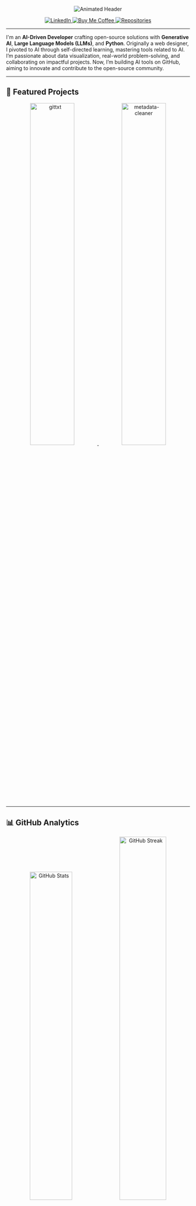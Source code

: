<p align="center">
  <img src="https://readme-typing-svg.demolab.com?font=Fira+Code&size=30&duration=2800&pause=1000&color=4ECDC4&center=true&vCenter=true&width=800&lines=Hey+there!+I'm+Sandeep+Paidipati+%F0%9F%91%8B;AI+Developer+%7C+Open-Source+Builder+%7C+LLM+Enthusiast" alt="Animated Header" />
</p>

<p align="center">
  <a href="https://www.linkedin.com/in/sandeep-paidipati">
    <img src="https://img.shields.io/badge/LinkedIn-0A66C2?style=for-the-badge&logo=linkedin&logoColor=white" alt="LinkedIn">
  </a>
  <a href="https://buymeacoffee.com/sandeep.paidipati">
    <img src="https://img.shields.io/badge/Buy_Me_A_Coffee-FFDD00?style=for-the-badge&logo=buymeacoffee&logoColor=black" alt="Buy Me Coffee">
  </a>
  <a href="https://github.com/sandy-sp?tab=repositories">
    <img src="https://img.shields.io/badge/dynamic/json?url=https%3A%2F%2Fapi.github.com%2Fusers%2Fsandy-sp&query=%24.public_repos&label=Repositories&color=brightgreen&logo=github&style=for-the-badge" alt="Repositories">
  </a>
</p>

---

I'm an **AI-Driven Developer** crafting open-source solutions with **Generative AI**, **Large Language Models (LLMs)**, and **Python**. Originally a web designer, I pivoted to AI through self-directed learning, mastering tools related to AI. I’m passionate about data visualization, real-world problem-solving, and collaborating on impactful projects. Now, I’m building AI tools on GitHub, aiming to innovate and contribute to the open-source community.

---

## 🚀 Featured Projects

<!-- Auto-updating Project Grid -->
<div align="center">
  <a href="https://github.com/sandy-sp/gittxt">
    <img src="https://github-readme-stats.vercel.app/api/pin/?username=sandy-sp&repo=gittxt&theme=dark&show_owner=true" alt="gittxt" width="49%">
  </a>
  <a href="https://github.com/sandy-sp/metadata-cleaner">
    <img src="https://github-readme-stats.vercel.app/api/pin/?username=sandy-sp&repo=metadata-cleaner&theme=dark&show_owner=true" alt="metadata-cleaner" width="49%">
  </a>
</div>

---

## 📊 GitHub Analytics

<div align="center">
  <img src="https://github-readme-stats.vercel.app/api?username=sandy-sp&show_icons=true&theme=dark" alt="GitHub Stats" width="48%">
  <img src="https://github-readme-streak-stats.herokuapp.com/?user=sandy-sp&theme=dark" alt="GitHub Streak" width="50.5%">
</div>

<!-- Contribution Snake -->
![Contribution Grid](https://raw.githubusercontent.com/sandy-sp/sandy-sp/output/github-contribution-grid-snake.svg)

---

## ✨ Visitor Counter

<p align="center"> <img src="https://profile-counter.glitch.me/sandy-sp/count.svg" alt="Visitor Count"> <br> <em>"If you're seeing this, you're the reason I keep building! 🚀"</em> </p>
<p align="center"> <a href="https://buymeacoffee.com/sandeep.paidipati"> <img src="https://img.shields.io/badge/Support_My_Work-FFDD00?style=for-the-badge&logo=buymeacoffee&logoColor=black"> </a> </p>

---

## Skills
<p align="center">
  <img src="https://img.shields.io/badge/Python-3776AB?style=flat-square&logo=python&logoColor=white" alt="Python"> <img src="https://img.shields.io/badge/Open Source-F05032?style=flat-square&logo=git&logoColor=white" alt="Open Source"> <img src="https://img.shields.io/badge/LLMs-4ECDC4?style=flat-square&logo=data-science&logoColor=white" alt="LLMs">
</p>












<p align="center">
    <!-- This section will be updated dynamically -->
</p>

<p align="center">
  <img src="https://github-readme-stats.vercel.app/api/top-langs/?username=sandy-sp" alt="Top Languages">
</p>

---

## 🛠️ Tech Stack

### 🤖 AI/ML
![PyTorch](https://img.shields.io/badge/PyTorch-EE4C2C?style=flat&logo=pytorch&logoColor=white)
![HuggingFace](https://img.shields.io/badge/HuggingFace-FFD21E?style=flat&logo=huggingface&logoColor=black)
![LangChain](https://img.shields.io/badge/LangChain-00A67D?style=flat&logo=langchain&logoColor=white)

### 💻 Development
![Python](https://img.shields.io/badge/Python-3776AB?style=flat&logo=python&logoColor=white)
![FastAPI](https://img.shields.io/badge/FastAPI-009688?style=flat&logo=fastapi&logoColor=white)
![Docker](https://img.shields.io/badge/Docker-2496ED?style=flat&logo=docker&logoColor=white)

### 🧰 Tools
![Git](https://img.shields.io/badge/Git-F05032?style=flat&logo=git&logoColor=white)
![GitHub Actions](https://img.shields.io/badge/GitHub_Actions-2088FF?style=flat&logo=githubactions&logoColor=white)
![Linux](https://img.shields.io/badge/Linux-FCC624?style=flat&logo=linux&logoColor=black)


